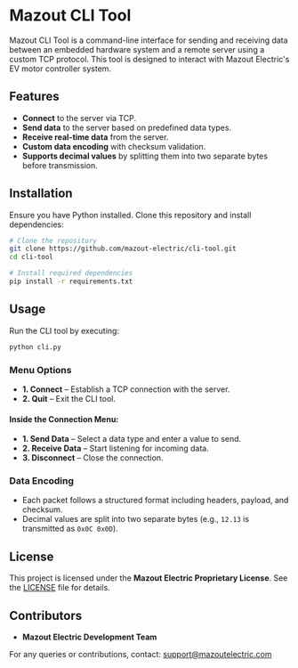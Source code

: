 # Mazout CLI Tool

Mazout CLI Tool is a command-line interface for sending and receiving data between an embedded hardware system and a remote server using a custom TCP protocol. This tool is designed to interact with Mazout Electric's EV motor controller system.

## Features
- **Connect** to the server via TCP.
- **Send data** to the server based on predefined data types.
- **Receive real-time data** from the server.
- **Custom data encoding** with checksum validation.
- **Supports decimal values** by splitting them into two separate bytes before transmission.

## Installation
Ensure you have Python installed. Clone this repository and install dependencies:

```sh
# Clone the repository
git clone https://github.com/mazout-electric/cli-tool.git
cd cli-tool

# Install required dependencies
pip install -r requirements.txt
```

## Usage
Run the CLI tool by executing:

```sh
python cli.py
```

### Menu Options
- **1. Connect** – Establish a TCP connection with the server.
- **2. Quit** – Exit the CLI tool.

#### Inside the Connection Menu:
- **1. Send Data** – Select a data type and enter a value to send.
- **2. Receive Data** – Start listening for incoming data.
- **3. Disconnect** – Close the connection.

### Data Encoding
- Each packet follows a structured format including headers, payload, and checksum.
- Decimal values are split into two separate bytes (e.g., `12.13` is transmitted as `0x0C 0x0D`).

## License
This project is licensed under the **Mazout Electric Proprietary License**. See the [LICENSE](./LICENSE) file for details.

## Contributors
- **Mazout Electric Development Team**

For any queries or contributions, contact: [support@mazoutelectric.com](mailto:support@mazoutelectric.com)

